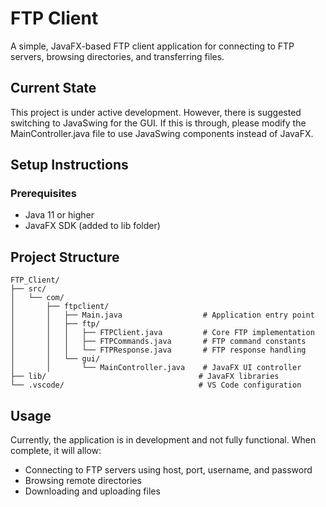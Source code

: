 # FTP Client

A simple, JavaFX-based FTP client application for connecting to FTP servers, browsing directories, and transferring files.

## Current State

This project is under active development. However, there is suggested switching to JavaSwing for the GUI. If this is through, please modify the MainController.java file to use JavaSwing components instead of JavaFX.

## Setup Instructions

### Prerequisites

- Java 11 or higher
- JavaFX SDK (added to lib folder)

## Project Structure

```
FTP_Client/
├── src/
│   └── com/
│       ├── ftpclient/
│       │   ├── Main.java                  # Application entry point
│       │   ├── ftp/
│       │   │   ├── FTPClient.java         # Core FTP implementation
│       │   │   ├── FTPCommands.java       # FTP command constants
│       │   │   └── FTPResponse.java       # FTP response handling
│       │   └── gui/
│       │       └── MainController.java    # JavaFX UI controller
├── lib/                                  # JavaFX libraries
└── .vscode/                              # VS Code configuration
```

## Usage

Currently, the application is in development and not fully functional. When complete, it will allow:
- Connecting to FTP servers using host, port, username, and password
- Browsing remote directories
- Downloading and uploading files
